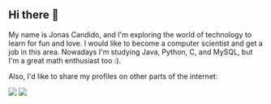 ## Hi there 👋
My name is Jonas Candido, and I'm exploring the world of technology to learn for fun and love. I would like to become a computer scientist and get a job in this area.
Nowadays I'm studying Java, Python, C, and MySQL, but I'm a great math enthusiast too :).

Also, I'd like to share my profiles on other parts of the internet:
<div>
  <a href="https://www.youtube.com/@JonasCandido965" target="_blank"><img src="https://img.shields.io/badge/Youtube-FF0000?style-for-the-badge&logo=youtube&logoColor=white" target="_blank"></a>
  <a href="https://www.instagram.com/candidod_jonas/" target="_blank"><img src="https://img.shields.io/badge/-Instagram-%23E4405F?style=fort-the-badge&logo=instagram&logoColor=white" target="_blank"></a>
</div>
<!--
**JonasCandido/JonasCandido** is a ✨ _special_ ✨ repository because its `README.md` (this file) appears on your GitHub profile.

Here are some ideas to get you started:

- 🔭 I’m currently working on ...
- 🌱 I’m currently learning ...
- 👯 I’m looking to collaborate on ...
- 🤔 I’m looking for help with ...
- 💬 Ask me about ...
- 📫 How to reach me: ...
- 😄 Pronouns: ...
- ⚡ Fun fact: ...
-->
